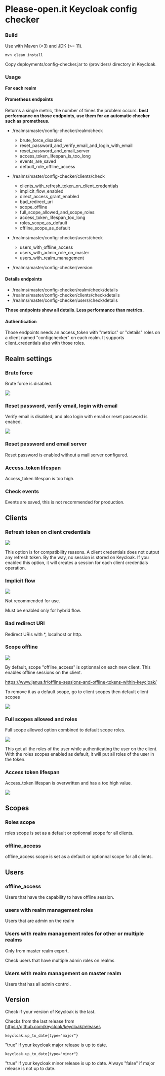 # Please-open.it Keycloak config checker

### Build

Use with Maven (>3) and JDK (>= 11).

```
mvn clean install
```

Copy deployments/config-checker.jar to /providers/ directory in Keycloak.

### Usage

**For each realm**

#### Prometheus endpoints

Returns a single metric, the number of times the problem occurs. **best performance on those endpoints, use them for an automatic checker such as prometheus**.

- /realms/master/config-checker/realm/check

  - brute_force_disabled
  - reset_password_and_verify_email_and_login_with_email
  - reset_password_and_email_server
  - access_token_lifespan_is_too_long
  - events_are_saved
  - default_role_offline_access
- /realms/master/config-checker/clients/check

  - clients_with_refresh_token_on_client_credentials
  - implicit_flow_enabled
  - direct_access_grant_enabled
  - bad_redirect_uri
  - scope_offline
  - full_scope_allowed_and_scope_roles
  - access_token_lifespan_too_long
  - roles_scope_as_default
  - offline_scope_as_default
- /realms/master/config-checker/users/check

  - users_with_offline_access
  - users_with_admin_role_on_master
  - users_with_realm_management
- /realms/master/config-checker/version

#### Details endpoints

- /realms/master/config-checker/realm/check/details
- /realms/master/config-checker/clients/check/details
- /realms/master/config-checker/users/check/details

**Those endpoints show all details. Less performance than metrics.**

#### Authentication

Those endpoints needs an access_token with "metrics" or "details" roles on a client named "configchecker" on each realm. It supports client_credentials also with those roles.

## Realm settings

### Brute force

Brute force is disabled.

![](2022-12-12-09-06-12.png)

### Reset password, verify email, login with email

Verify email is disabled, and also login with email or reset password is enabed.

![](2022-12-12-09-07-22.png)

### Reset password and email server

Reset password is enabled without a mail server configured.

### Access_token lifespan

Access_token lifespan is too high.

### Check events

Events are saved, this is not recommended for production.

## Clients

### Refresh token on client credentials

![](2022-12-12-08-56-20.png)

This option is for compatibility reasons. A client credentials does not output any refresh token. By the way, no session is stored on Keycloak. If you enabled this option, it will creates a session for each client credentials operation.

### Implicit flow

![](2022-12-12-08-58-01.png)

Not recommended for use.

Must be enabled only for hybrid flow.

### Bad redirect URI

Redirect URIs with *, localhost or http.

### Scope offline

![](2022-12-12-08-59-45.png)

By default, scope "offline_access" is optionnal on each new client. This enables offline sessions on the client.

https://www.janua.fr/offline-sessions-and-offline-tokens-within-keycloak/

To remove it as a default scope, go to client scopes then default client scopes

![](2022-12-12-09-01-41.png)

### Full scopes allowed and roles

Full scope allowed option combined to default scope roles.

![](2022-12-12-09-02-22.png)

This get all the roles of the user while authenticating the user on the client. With the roles scopes enabled as default, it will put all roles of the user in the token.

### Access token lifespan

Access_token lifespan is overwritten and has a too high value.

![](2022-12-12-09-04-02.png)

## Scopes

### Roles scope

roles scope is set as a default or optionnal scope for all clients.

### offline_access

offline_access scope is set as a default or optionnal scope for all clients.

## Users

### offline_access

Users that have the capability to have offline session.

### users with realm management roles

Users that are admin on the realm

### Users with realm management roles for other or multiple realms

Only from master realm export.

Check users that have multiple admin roles on realms.

### Users with realm management on master realm

Users that has all admin control.

## Version

Check if your version of Keycloak is the last.

Checks from the last release from https://github.com/keycloak/keycloak/releases

```
keycloak.up_to_date{type="major"}
```
"true" if your keycloak major release is up to date.

```
keycloak.up_to_date{type="minor"}
```
"true" if your keycloak minor release is up to date. Always "false" if major release is not up to date.
